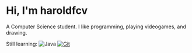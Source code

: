 # Hi, I'm haroldfcv

A Computer Science student.
I like programming, playing videogames, and drawing.

Still learning: 
![Java](https://img.shields.io/badge/-Java-000?&logo=Java&logoColor=007396)
[![Git](https://img.shields.io/badge/-Git-%23F05032?style=flat-square&logo=git&logoColor=%23ffffff)](https://git-scm.com/)
